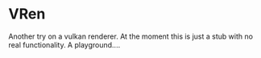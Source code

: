 # VRen

Another try on a vulkan renderer.
At the moment this is just a stub with no real
functionality. A playground....
